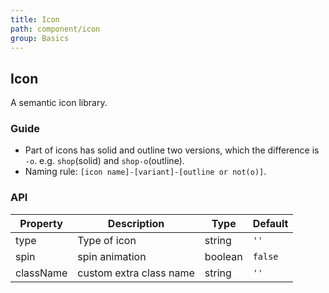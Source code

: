 ```yaml
---
title: Icon
path: component/icon
group: Basics
---
```


## Icon

A semantic icon library.

### Guide

- Part of icons has solid and outline two versions, which the difference is `-o`. e.g. `shop`(solid) and `shop-o`(outline).
- Naming rule: `[icon name]-[variant]-[outline or not(o)]`.

### API

| Property  | Description             | Type    | Default |
| --------- | ----------------------- | ------- | ------- |
| type      | Type of icon            | string  | `''`    |
| spin     | spin animation          | boolean | `false` |
| className | custom extra class name | string  | `''`    |

<style>
.zenticon {
	font-size: 20px;
}

.zenticon-youzan {
	color: #EB0B19;
}

.zi-grid {
    display: flex;
    flex-wrap: wrap;

    .zenticon {
        vertical-align: middle;
        font-size: 20px;
		color: #333;
    }

    .zi-search-input {
        width: 100%;
        margin-bottom: 20px;

        input {
            width: 100%;
            outline: none;
            font-size: 20px;
            box-sizing: border-box;
            padding: 0.3em 0.5em;
            border-radius: 4px;
            border: 1px solid #bbb !important;

            &:focus {
                border: 1px solid #3388FF !important;
            }
        }
    }

    .zi-grid-item {
        box-sizing: border-box;
        width: 50%;
        margin: 10px 0;

        .zi-grid-item-name {
            margin-left: 8px;
        }
    }
}
</style>

